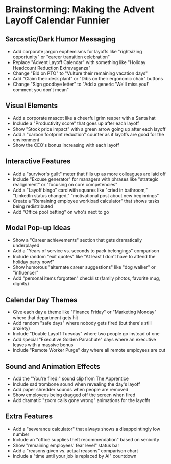 # Brainstorming: Making the Advent Layoff Calendar Funnier

## Sarcastic/Dark Humor Messaging
- Add corporate jargon euphemisms for layoffs like "rightsizing opportunity" or "career transition celebration"
- Replace "Advent Layoff Calendar" with something like "Holiday Headcount Reduction Extravaganza"
- Change "Bid on PTO" to "Vulture their remaining vacation days"
- Add "Claim their desk plant" or "Dibs on their ergonomic chair" buttons
- Change "Sign goodbye letter" to "Add a generic 'We'll miss you!' comment you don't mean"

## Visual Elements
- Add a corporate mascot like a cheerful grim reaper with a Santa hat
- Include a "Productivity score" that goes up after each layoff
- Show "Stock price impact" with a green arrow going up after each layoff
- Add a "carbon footprint reduction" counter as if layoffs are good for the environment
- Show the CEO's bonus increasing with each layoff

## Interactive Features
- Add a "survivor's guilt" meter that fills up as more colleagues are laid off
- Include "Excuse generator" for managers with phrases like "strategic realignment" or "focusing on core competencies"
- Add a "Layoff bingo" card with squares like "cried in bathroom," "LinkedIn status changed," "motivational post about new beginnings"
- Create a "Remaining employee workload calculator" that shows tasks being redistributed
- Add "Office pool betting" on who's next to go

## Modal Pop-up Ideas
- Show a "Career achievements" section that gets dramatically underplayed
- Add a "Years of service vs. seconds to pack belongings" comparison
- Include random "exit quotes" like "At least I don't have to attend the holiday party now!"
- Show humorous "alternate career suggestions" like "dog walker" or "influencer"
- Add "personal items forgotten" checklist (family photos, favorite mug, dignity)

## Calendar Day Themes
- Give each day a theme like "Finance Friday" or "Marketing Monday" where that department gets hit
- Add random "safe days" where nobody gets fired (but there's still anxiety)
- Include "Double Layoff Tuesday" where two people go instead of one
- Add special "Executive Golden Parachute" days where an executive leaves with a massive bonus
- Include "Remote Worker Purge" day where all remote employees are cut

## Sound and Animation Effects
- Add the "You're fired!" sound clip from The Apprentice
- Include sad trombone sound when revealing the day's layoff
- Add paper shredder sounds when people are removed
- Show employees being dragged off the screen when fired
- Add dramatic "zoom calls gone wrong" animations for the layoffs

## Extra Features
- Add a "severance calculator" that always shows a disappointingly low number
- Include an "office supplies theft recommendation" based on seniority
- Show "remaining employees' fear level" status bar
- Add a "reasons given vs. actual reasons" comparison chart
- Include a "time until your job is replaced by AI" countdown
